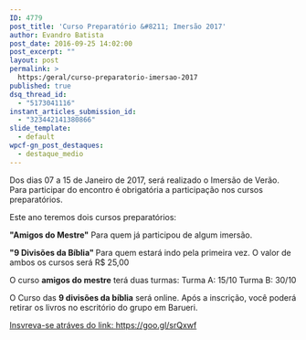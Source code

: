 ```yaml
---
ID: 4779
post_title: 'Curso Preparatório &#8211; Imersão 2017'
author: Evandro Batista
post_date: 2016-09-25 14:02:00
post_excerpt: ""
layout: post
permalink: >
  https:/geral/curso-preparatorio-imersao-2017
published: true
dsq_thread_id:
  - "5173041116"
instant_articles_submission_id:
  - "323442141380866"
slide_template:
  - default
wpcf-gn_post_destaques:
  - destaque_medio
---
```

Dos dias 07 a 15 de Janeiro de 2017, será realizado o Imersão de Verão. Para participar do encontro é obrigatória a participação nos cursos preparatórios.

Este ano teremos dois cursos preparatórios:

<strong>"Amigos do Mestre"</strong>
Para quem já participou de algum imersão.

<strong>"9 Divisões da Bíblia"
</strong>Para quem estará indo pela primeira vez.
O valor de ambos os cursos será R$ 25,00

O curso <strong>amigos do mestre</strong> terá duas turmas:
Turma A: 15/10
Turma B: 30/10

O Curso das <strong>9 divisões da bíblia</strong> será online.
Após a inscrição, você poderá retirar os livros no escritório do grupo em Barueri.

<a href="https://goo.gl/srQxwf">Insvreva-se atráves do link: https://goo.gl/srQxwf</a>